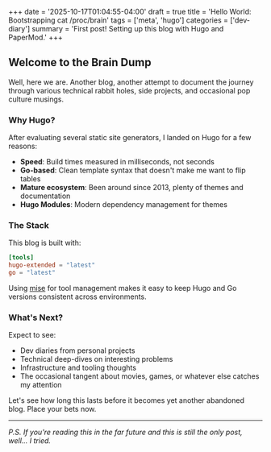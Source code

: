 +++
date = '2025-10-17T01:04:55-04:00'
draft = true
title = 'Hello World: Bootstrapping cat /proc/brain'
tags = ['meta', 'hugo']
categories = ['dev-diary']
summary = 'First post! Setting up this blog with Hugo and PaperMod.'
+++

## Welcome to the Brain Dump

Well, here we are. Another blog, another attempt to document the journey through various technical rabbit holes, side projects, and occasional pop culture musings.

### Why Hugo?

After evaluating several static site generators, I landed on Hugo for a few reasons:

- **Speed**: Build times measured in milliseconds, not seconds
- **Go-based**: Clean template syntax that doesn't make me want to flip tables
- **Mature ecosystem**: Been around since 2013, plenty of themes and documentation
- **Hugo Modules**: Modern dependency management for themes

### The Stack

This blog is built with:

```toml
[tools]
hugo-extended = "latest"
go = "latest"
```

Using [mise](https://mise.jdx.dev/) for tool management makes it easy to keep Hugo and Go versions consistent across environments.

### What's Next?

Expect to see:

- Dev diaries from personal projects
- Technical deep-dives on interesting problems
- Infrastructure and tooling thoughts
- The occasional tangent about movies, games, or whatever else catches my attention

Let's see how long this lasts before it becomes yet another abandoned blog. Place your bets now.

---

*P.S. If you're reading this in the far future and this is still the only post, well... I tried.*
